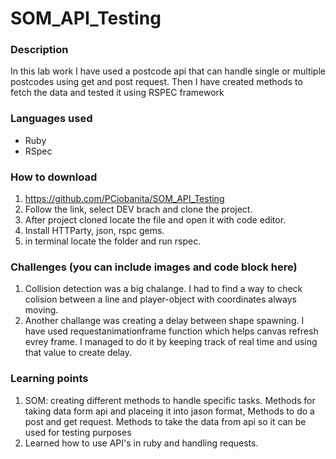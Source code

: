 # SOM_API_Testing

### Description
In this lab work I have used a postcode api that can handle single or multiple postcodes using get and post request. Then I have created methods to fetch the data and tested it using RSPEC framework


### Languages used
* Ruby
* RSpec

### How to download
1. https://github.com/PCiobanita/SOM_API_Testing
2. Follow the link, select DEV brach and clone the project.
3. After project cloned locate the file and open it with code editor.
4. Install HTTParty, json, rspc gems.
5. in terminal locate the folder and run rspec.



### Challenges (you can include images and code block here)
1. Collision detection was a big chalange. I had to find a way to check colision between a line and player-object with coordinates always moving. 
2. Another challange was creating a delay between shape spawning. I have used requestanimationframe function which helps canvas refresh evrey frame. I managed to do it by keeping track of real time and using that value to create delay.

### Learning points
1. SOM: creating different methods to handle specific tasks. Methods for taking data form api and placeing it into jason format, Methods to do a post and get request. Methods to take the data from api so it can be used for testing purposes
2. Learned how to use API's in ruby and handling requests.
